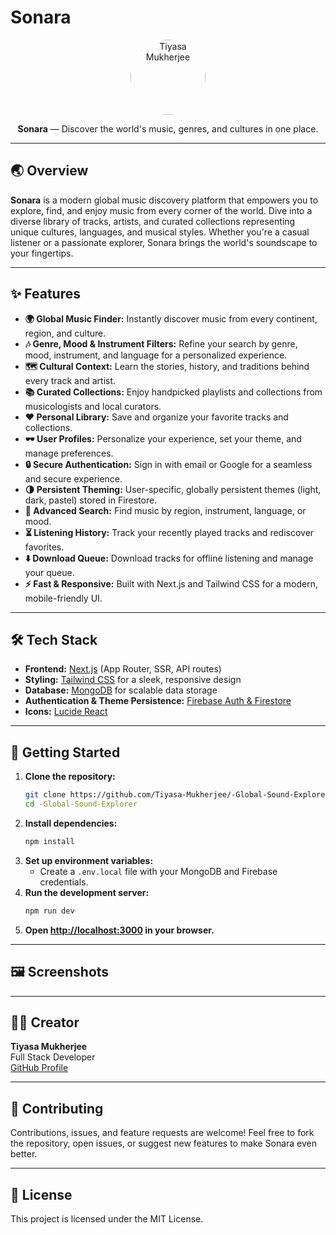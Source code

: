 # Sonara


<p align="center">
  <img src="https://avatars.githubusercontent.com/u/183731460?v=4" alt="Tiyasa Mukherjee" width="120" style="border-radius:50%"/>
</p>

<p align="center">
  <b>Sonara</b> — Discover the world's music, genres, and cultures in one place.
</p>

---

## 🌏 Overview
**Sonara** is a modern global music discovery platform that empowers you to explore, find, and enjoy music from every corner of the world. Dive into a diverse library of tracks, artists, and curated collections representing unique cultures, languages, and musical styles. Whether you're a casual listener or a passionate explorer, Sonara brings the world's soundscape to your fingertips.

---

## ✨ Features
- **🌍 Global Music Finder:** Instantly discover music from every continent, region, and culture.
- **🎶 Genre, Mood & Instrument Filters:** Refine your search by genre, mood, instrument, and language for a personalized experience.
- **🗺️ Cultural Context:** Learn the stories, history, and traditions behind every track and artist.
- **📚 Curated Collections:** Enjoy handpicked playlists and collections from musicologists and local curators.
- **❤️ Personal Library:** Save and organize your favorite tracks and collections.
- **🕶️ User Profiles:** Personalize your experience, set your theme, and manage preferences.
- **🔒 Secure Authentication:** Sign in with email or Google for a seamless and secure experience.
- **🌗 Persistent Theming:** User-specific, globally persistent themes (light, dark, pastel) stored in Firestore.
- **🔎 Advanced Search:** Find music by region, instrument, language, or mood.
- **⏳ Listening History:** Track your recently played tracks and rediscover favorites.
- **⬇️ Download Queue:** Download tracks for offline listening and manage your queue.
- **⚡ Fast & Responsive:** Built with Next.js and Tailwind CSS for a modern, mobile-friendly UI.

---

## 🛠️ Tech Stack
- **Frontend:** [Next.js](https://nextjs.org/) (App Router, SSR, API routes)
- **Styling:** [Tailwind CSS](https://tailwindcss.com/) for a sleek, responsive design
- **Database:** [MongoDB](https://www.mongodb.com/) for scalable data storage
- **Authentication & Theme Persistence:** [Firebase Auth & Firestore](https://firebase.google.com/)
- **Icons:** [Lucide React](https://lucide.dev/)

---

## 🚀 Getting Started
1. **Clone the repository:**
   ```bash
   git clone https://github.com/Tiyasa-Mukherjee/-Global-Sound-Explorer.git
   cd -Global-Sound-Explorer
   ```
2. **Install dependencies:**
   ```bash
   npm install
   ```
3. **Set up environment variables:**
   - Create a `.env.local` file with your MongoDB and Firebase credentials.
4. **Run the development server:**
   ```bash
   npm run dev
   ```
5. **Open [http://localhost:3000](http://localhost:3000) in your browser.**

---

## 🖼️ Screenshots
<!-- Add screenshots of the app UI here -->

---

## 👩‍💻 Creator
**Tiyasa Mukherjee**  \
Full Stack Developer  \
[GitHub Profile](https://github.com/Tiyasa-Mukherjee)

---

## 🤝 Contributing
Contributions, issues, and feature requests are welcome! Feel free to fork the repository, open issues, or suggest new features to make Sonara even better.

---

## 📄 License
This project is licensed under the MIT License.
